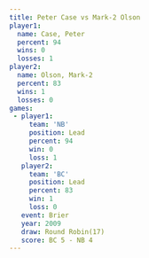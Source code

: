 ```yaml
---
title: Peter Case vs Mark-2 Olson
player1:             
  name: Case, Peter  
  percent: 94        
  wins: 0            
  losses: 1          
player2:             
  name: Olson, Mark-2
  percent: 83        
  wins: 1            
  losses: 0          
games:
 - player1:        
     team: 'NB'    
     position: Lead
     percent: 94   
     win: 0        
     loss: 1       
   player2:        
     team: 'BC'    
     position: Lead
     percent: 83   
     win: 1        
     loss: 0       
   event: Brier         
   year: 2009           
   draw: Round Robin(17)
   score: BC 5 - NB 4   
---
```

